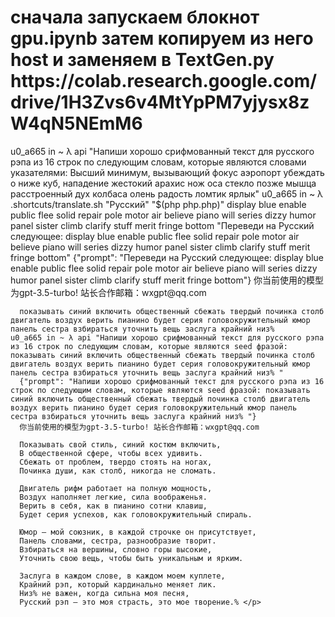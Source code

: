 <html>
  <body>
<h1>сначала запускаем блокнот gpu.ipynb затем копируем из него host и заменяем в TextGen.py https://colab.research.google.com/drive/1H3Zvs6v4MtYpPM7yjysx8zW4qN5NEmM6</h1>
        <p>u0_a665 in ~ λ api "Напиши хорошо срифмованный текст для русского рэпа из 16 строк по следующим словам, которые являются словами указателями: Высший минимум, вызывающий фокус аэропорт убеждать о ниже куб, нападение жестокий арахис нож оса стекло позже мышца расстроенный дух колбаса олень радость ломтик ярлык"
      u0_a665 in ~ λ .shortcuts/translate.sh "Русский" "$(php php.php)"                       display blue enable public flee solid repair pole motor air believe piano will series dizzy humor panel sister climb clarify stuff merit fringe bottom                          "Переведи на Русский следующее: display blue enable public flee solid repair pole motor air believe piano will series dizzy humor panel sister climb clarify stuff merit fringe bottom"
      {"prompt": "Переведи на Русский следующее: display blue enable public flee solid repair pole motor air believe piano will series dizzy humor panel sister climb clarify stuff merit fringe bottom"}
      你当前使用的模型为gpt-3.5-turbo! 站长合作邮箱：wxgpt@qq.com

      показывать синий включить общественный сбежать твердый починка столб двигатель воздух верить пианино будет серия головокружительный юмор панель сестра взбираться уточнить вещь заслуга крайний низ%                                                                    u0_a665 in ~ λ api "Напиши хорошо срифмованный текст для русского рэпа из 16 строк по следующим словам, которые являются seed фразой: показывать синий включить общественный сбежать твердый починка столб двигатель воздух верить пианино будет серия головокружительный юмор панель сестра взбираться уточнить вещь заслуга крайний низ% "
      {"prompt": "Напиши хорошо срифмованный текст для русского рэпа из 16 строк по следующим словам, которые являются seed фразой: показывать синий включить общественный сбежать твердый починка столб двигатель воздух верить пианино будет серия головокружительный юмор панель сестра взбираться уточнить вещь заслуга крайний низ% "}
      你当前使用的模型为gpt-3.5-turbo! 站长合作邮箱：wxgpt@qq.com

      Показывать свой стиль, синий костюм включить,
      В общественной сфере, чтобы всех удивить.
      Сбежать от проблем, твердо стоять на ногах,
      Починка души, как столб, никогда не сломать.

      Двигатель рифм работает на полную мощность,
      Воздух наполняет легкие, сила воображенья.
      Верить в себя, как в пианино сотни клавиш,
      Будет серия успехов, как головокружительный спираль.

      Юмор – мой союзник, в каждой строчке он присутствует,
      Панель словами, сестра, разнообразие творит.
      Взбираться на вершины, словно горы высокие,
      Уточнить свою вещь, чтобы быть уникальным и ярким.

      Заслуга в каждом слове, в каждом моем куплете,
      Крайний рэп, который кардинально меняет лик.
      Низ% не важен, когда сильна моя песня,
      Русский рэп – это моя страсть, это мое творение.% </p>
</html>
